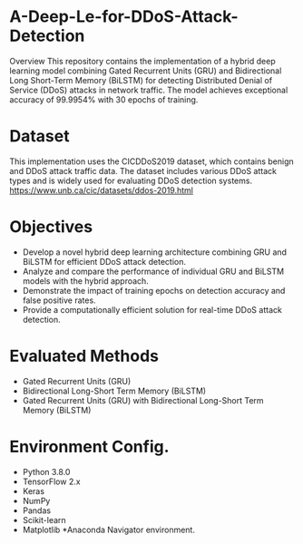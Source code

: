 # A-Deep-Le-for-DDoS-Attack-Detection
Overview
This repository contains the implementation of a hybrid deep learning model combining Gated Recurrent Units (GRU) and Bidirectional Long Short-Term Memory (BiLSTM) for detecting Distributed Denial of Service (DDoS) attacks in network traffic. The model achieves exceptional accuracy of 99.9954% with 30 epochs of training.
# Dataset
This implementation uses the CICDDoS2019 dataset, which contains benign and DDoS attack traffic data. The dataset includes various DDoS attack types and is widely used for evaluating DDoS detection systems.
https://www.unb.ca/cic/datasets/ddos-2019.html
# Objectives
* Develop a novel hybrid deep learning architecture combining GRU and BiLSTM for efficient DDoS attack detection.
* Analyze and compare the performance of individual GRU and BiLSTM models with the hybrid approach.
* Demonstrate the impact of training epochs on detection accuracy and false positive rates.
* Provide a computationally efficient solution for real-time DDoS attack detection.
 # Evaluated Methods
* Gated Recurrent Units (GRU)
* Bidirectional Long-Short Term Memory (BiLSTM)
* Gated Recurrent Units (GRU) with Bidirectional Long-Short Term Memory (BiLSTM)
# Environment Config.

* Python 3.8.0
* TensorFlow 2.x
* Keras
* NumPy
* Pandas
* Scikit-learn
* Matplotlib
*Anaconda Navigator environment.
